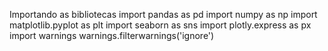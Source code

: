 Importando as bibliotecas
import pandas as pd
import numpy as np
import matplotlib.pyplot as plt
import seaborn as sns
import plotly.express as px
import warnings
warnings.filterwarnings('ignore')
